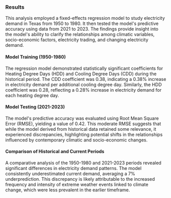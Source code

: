 ### Results

This analysis employed a fixed-effects regression model to study electricity demand in Texas from 1950 to 1980. It then tested the model's predictive accuracy using data from 2021 to 2023. The findings provide insight into the model's ability to clarify the relationships among climatic variables, socio-economic factors, electricity trading, and changing electricity demand.

#### Model Training (1950-1980)

The regression model demonstrated statistically significant coefficients for Heating Degree Days (HDD) and Cooling Degree Days (CDD) during the historical period. The CDD coefficient was 0.38, indicating a 0.38% increase in electricity demand per additional cooling degree day. Similarly, the HDD coefficient was 0.28, reflecting a 0.28% increase in electricity demand for each heating degree day.

#### Model Testing (2021-2023)

The model's predictive accuracy was evaluated using Root Mean Square Error (RMSE), yielding a value of 0.42. This moderate RMSE suggests that while the model derived from historical data retained some relevance, it experienced discrepancies, highlighting potential shifts in the relationships influenced by contemporary climatic and socio-economic changes.

#### Comparison of Historical and Current Periods

A comparative analysis of the 1950-1980 and 2021-2023 periods revealed significant differences in electricity demand patterns. The model consistently underestimated current demand, averaging a 7% underprediction. This discrepancy is likely attributable to the increased frequency and intensity of extreme weather events linked to climate change, which were less prevalent in the earlier timeframe.

